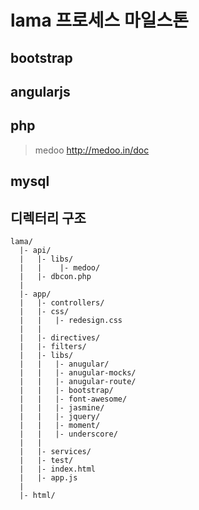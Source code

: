# lama 프로세스 마일스톤
## bootstrap
## angularjs

## php
> medoo
<http://medoo.in/doc>

## mysql

## 디렉터리 구조
```
lama/
  |- api/
  |   |- libs/
  |   |    |- medoo/
  |   |- dbcon.php
  |
  |- app/
  |   |- controllers/
  |   |- css/
  |   |   |- redesign.css
  |   |
  |   |- directives/
  |   |- filters/
  |   |- libs/
  |   |   |- anugular/
  |   |   |- anugular-mocks/
  |   |   |- anugular-route/
  |   |   |- bootstrap/
  |   |   |- font-awesome/
  |   |   |- jasmine/
  |   |   |- jquery/
  |   |   |- moment/
  |   |   |- underscore/
  |   |
  |   |- services/
  |   |- test/
  |   |- index.html
  |   |- app.js
  |
  |- html/


```